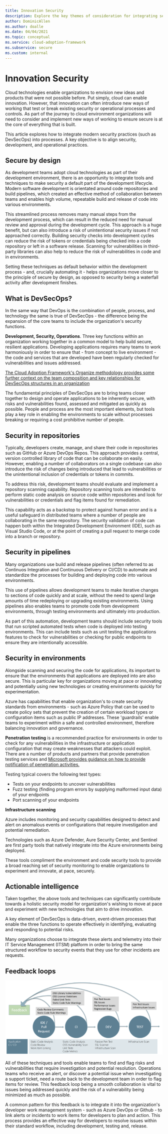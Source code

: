 ```yaml
---
title: Innovation Security
description: Explore the key themes of consideration for integrating security best practices into innovation areas
author: DominicAllen
ms.author: doalle
ms.date: 04/04/2021
ms.topic: conceptual
ms.service: cloud-adoption-framework
ms.subservice: secure
ms.custom: internal
---
```


# Innovation Security

Cloud technologies enable organizations to envision new ideas and products that were not possible before. Put simply, cloud can enable innovation.
However, that innovation can often introduce new ways of working that test or break existing security or operational processes and controls.
As part of the journey to cloud environment organizations will need to consider and implement new ways of working to ensure secure is at the core of everything that is built.

This article explores how to integrate modern security practices (such as DevSecOps) into processes.
A key objective is to align security, development, and operational practices.

## Secure by design

As development teams adopt cloud technologies as part of their development environment, there is an opportunity to integrate tools and techniques to make security a default part of the development lifecycle.
Modern software development is orientated around code repositories and build pipelines, which created an effective method of collaboration between teams and enables high volume, repeatable build and release of code into various environments.

This streamlined process removes many manual steps from the development process, which can result in the reduced need for manual review and approval during the development cycle. This approach is a huge benefit, but can also introduce a risk of unintentional security issues if not approached correctly.
Building security checks into development cycles can reduce the risk of tokens or credentials being checked into a code repository or left in a software release. Scanning for vulnerabilities in third-party libraries can also help to reduce the risk of vulnerabilities in code and in environments.

Setting these techniques as default behavior within the development process - and, crucially automating it - helps organizations move closer to the principle of secure by design, as opposed to security being a waterfall activity after development finishes.

## What is DevSecOps?

In the same way that DevOps is the combination of people, process, and technology the same is true of DevSecOps - the difference being the expansion of the core teams to include the organization's security functions.

**Development, Security, Operations**. Three key functions within an organization working together in a common model to help build secure, resilient applications.
Developing applications requires many teams to work harmoniously in order to ensure that - from concept to live environment - the code and services that are developed have been regularly checked for vulnerabilities and issues addressed.

[The Cloud Adoption Framework's Organize methodology provides some further context on the team composition and key relationships for DevSecOps structures in an organization](../organize/cloud-security-application-security-devsecops.md)

The fundamental principles of DevSecOps are to bring teams closer together to design and operate applications to be inherently secure, with risks and vulnerabilities found, assessed and mitigated as quickly as possible.
People and process are the most important elements, but tools play a key role in enabling the environments to scale without processes breaking or requiring a cost prohibitive number of people.

## Security in repositories

Typically, developers create, manage, and share their code in repositories such as GitHub or Azure DevOps Repos. This approach provides a central, version controlled library of code that can be collaborate on easily.
However, enabling a number of collaborators on a single codebase can also introduce the risk of changes being introduced that lead to vulnerabilities or the unintentional inclusion of credentials or tokens in commits.

To address this risk, development teams should evaluate and implement a repository scanning capability. Repository scanning tools are intended to perform static code analysis on source code within repositories and look for vulnerabilities or credentials and flag items found for remediation.

This capability acts as a backstop to protect against human error and is a useful safeguard in distributed teams where a number of people are collaborating in the same repository.
The security validation of code can happen both within the Integrated Development Environment (IDE), such as Visual Studio Code, or at the point of creating a pull request to merge code into a branch or repository.

## Security in pipelines

Many organizations use build and release pipelines (often referred to as Continuos Integration and Continuous Delivery or CI/CD) to automate and standardize the processes for building and deploying code into various environments.

This use of pipelines allows development teams to make iterative changes to sections of code quickly and at scale, without the need to spend large amounts of time redeploying or upgrading existing environments.
Using pipelines also enables teams to promote code from development environments, through testing environments and ultimately into production.

As part of this automation, development teams should include security tools that run scripted automated tests when code is deployed into testing environments. This can include tests such as unit testing the applications features to check for vulnerabilities or checking for public endpoints to ensure they are intentionally accessible.

## Security in environments

Alongside scanning and securing the code for applications, its important to ensure that the environments that applications are deployed into are also secure.
This is particular key for organizations moving at pace or innovating and potentially using new technologies or creating environments quickly for experimentation.

Azure has capabilities that enable organization's to create security standards from environments - such as Azure Policy that can be used to create policy sets that prevent the creation of certain workload types or configuration items such as public IP addresses.
These 'guardrails' enable teams to experiment within a safe and controlled environment, therefore balancing innovation and governance.

**Penetration testing** is a recommended practice for environments in order to check for any vulnerabilities in the infrastructure or application configuration that may create weaknesses that attackers could exploit.
There are a number of products and partners that provide penetration testing services and [Microsoft provides guidance on how to provide notification of penetration activities.](../azure/security/fundamentals/pen-testing)

Testing typical covers the following test types:

- Tests on your endpoints to uncover vulnerabilities
- Fuzz testing (finding program errors by supplying malformed input data) of your endpoints
- Port scanning of your endpoints

**Infrastructure scanning**

Azure includes monitoring and security capabilities designed to detect and alert on anomalous events or configurations that require investigation and potential remediation.

Technologies such as Azure Defender, Aure Security Center, and Sentinel are first party tools that natively integrate into the Azure environments being deployed.

These tools compliment the environment and code security tools to provide a broad reaching set of security monitoring to enable organizations to experiment and innovate, at pace, securely.

## Actionable intelligence

Taken together, the above tools and techniques can significantly contribute towards a holistic security model for organization's wishing to move at pace and experiment with new technologies that aim to drive innovation.

A key element of DevSecOps is data-driven, event-driven processes that enable the three functions to operate effectively in identifying, evaluating and responding to potential risks.

Many organizations choose to integrate these alerts and telemetry into their IT Service Management (ITSM) platform in order to bring the same structured workflow to security events that they use for other incidents are requests.

## Feedback loops

![Continuous Security model](./media/continuous-security.png)

All of these techniques and tools enable teams to find and flag risks and vulnerabilities that require investigation and potential resolution.
Operations teams who receive an alert, or discover a potential issue when investigating a support ticket, need a route back to the development team in order to flag items for review.
This feedback loop being a smooth collaboration is vital to issues being addressed quickly and the risk of a vulnerability being minimized as much as possible.

A common pattern for this feedback is to integrate it into the organization's developer work management system - such as Azure DevOps or Github - to link alerts or incidents to work items for developers to plan and action. This process provides an effective way for developers to resolve issues within their standard workflow, including development, testing and, release.
